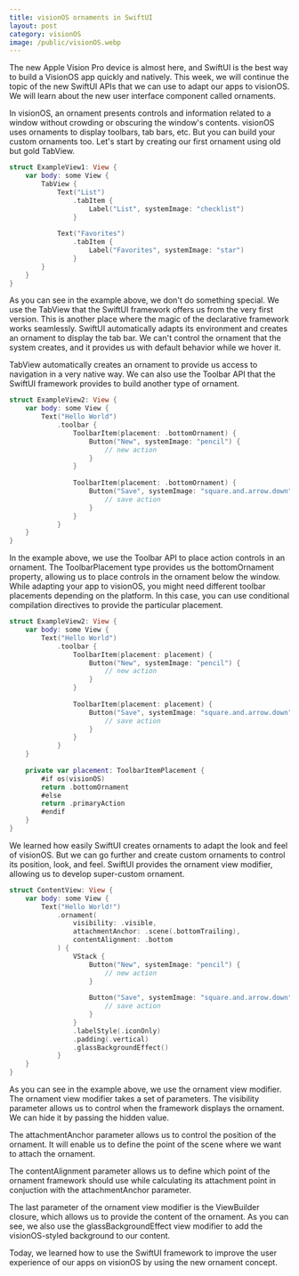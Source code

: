 ```yaml
---
title: visionOS ornaments in SwiftUI
layout: post
category: visionOS
image: /public/visionOS.webp
---
```


The new Apple Vision Pro device is almost here, and SwiftUI is the best way to build a VisionOS app quickly and natively. This week, we will continue the topic of the new SwiftUI APIs that we can use to adapt our apps to visionOS. We will learn about the new user interface component called ornaments.

In visionOS, an ornament presents controls and information related to a window without crowding or obscuring the window's contents. visionOS uses ornaments to display toolbars, tab bars, etc. But you can build your custom ornaments too. Let's start by creating our first ornament using old but gold TabView.

```swift
struct ExampleView1: View {
    var body: some View {
        TabView {
            Text("List")
                .tabItem {
                    Label("List", systemImage: "checklist")
                }
            
            Text("Favorites")
                .tabItem {
                    Label("Favorites", systemImage: "star")
                }
        }
    }
}
```

As you can see in the example above, we don't do something special. We use the TabView that the SwiftUI framework offers us from the very first version. This is another place where the magic of the declarative framework works seamlessly. SwiftUI automatically adapts its environment and creates an ornament to display the tab bar. We can't control the ornament that the system creates, and it provides us with default behavior while we hover it.

TabView automatically creates an ornament to provide us access to navigation in a very native way. We can also use the Toolbar API that the SwiftUI framework provides to build another type of ornament.

```swift
struct ExampleView2: View {
    var body: some View {
        Text("Hello World")
            .toolbar {
                ToolbarItem(placement: .bottomOrnament) {
                    Button("New", systemImage: "pencil") {
                        // new action
                    }
                }
                
                ToolbarItem(placement: .bottomOrnament) {
                    Button("Save", systemImage: "square.and.arrow.down") {
                        // save action
                    }
                }
            }
    }
}
```

In the example above, we use the Toolbar API to place action controls in an ornament. The ToolbarPlacement type provides us the bottomOrnament property, allowing us to place controls in the ornament below the window. While adapting your app to visionOS, you might need different toolbar placements depending on the platform. In this case, you can use conditional compilation directives to provide the particular placement.

```swift
struct ExampleView2: View {
    var body: some View {
        Text("Hello World")
            .toolbar {
                ToolbarItem(placement: placement) {
                    Button("New", systemImage: "pencil") {
                        // new action
                    }
                }
                
                ToolbarItem(placement: placement) {
                    Button("Save", systemImage: "square.and.arrow.down") {
                        // save action
                    }
                }
            }
    }
    
    private var placement: ToolbarItemPlacement {
        #if os(visionOS)
        return .bottomOrnament
        #else
        return .primaryAction
        #endif
    }
}
```

We learned how easily SwiftUI creates ornaments to adapt the look and feel of visionOS. But we can go further and create custom ornaments to control its position, look, and feel. SwiftUI provides the ornament view modifier, allowing us to develop super-custom ornament.

```swift
struct ContentView: View {
    var body: some View {
        Text("Hello World!")
            .ornament(
                visibility: .visible,
                attachmentAnchor: .scene(.bottomTrailing),
                contentAlignment: .bottom
            ) {
                VStack {
                    Button("New", systemImage: "pencil") {
                        // new action
                    }
                    
                    Button("Save", systemImage: "square.and.arrow.down") {
                        // save action
                    }
                }
                .labelStyle(.iconOnly)
                .padding(.vertical)
                .glassBackgroundEffect()
            }
    }
}
```

As you can see in the example above, we use the ornament view modifier. The ornament view modifier takes a set of parameters. The visibility parameter allows us to control when the framework displays the ornament. We can hide it by passing the hidden value.

The attachmentAnchor parameter allows us to control the position of the ornament. It will enable us to define the point of the scene where we want to attach the ornament.

The contentAlignment parameter allows us to define which point of the ornament framework should use while calculating its attachment point in conjuction with the attachmentAnchor parameter.

The last parameter of the ornament view modifier is the ViewBuilder closure, which allows us to provide the content of the ornament. As you can see, we also use the glassBackgroundEffect view modifier to add the visionOS-styled background to our content.

Today, we learned how to use the SwiftUI framework to improve the user experience of our apps on visionOS by using the new ornament concept.
